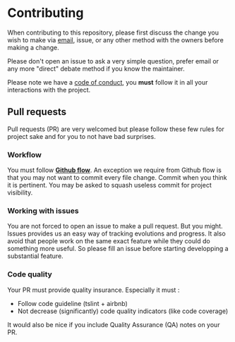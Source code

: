 # Contributing

When contributing to this repository, please first discuss the change you wish to make via
[email](mailto:poogle+features@protonmail.com), issue, or any other method with the owners
before making a change.

Please don't open an issue to ask a very simple question, prefer email or any more "direct"
debate method if you know the maintainer.

Please note we have a [code of conduct](./CODE_OF_CONDUCT.md), you **must** follow it in all your interactions
with the project.

## Pull requests

Pull requests (PR) are very welcomed but please follow these few rules for project sake and for you to not have bad
surprises.

### Workflow

You must follow **[Github flow](https://guides.github.com/introduction/flow/)**.
An exception we require from Github flow is that you may not want to commit every file change.
Commit when you think it is pertinent. You may be asked to squash useless commit for project visibility.

### Working with issues

You are not forced to open an issue to make a pull request. But you might. Issues provides us an easy way
of tracking evolutions and progress. It also avoid that people work on the same exact feature while they
could do something more useful. So please fill an issue before starting developping a substantial feature.

### Code quality

Your PR must provide quality insurance. Especially it must :

* Follow code guideline (tslint + airbnb)
* Not decrease (significantly) code quality indicators (like code coverage)

It would also be nice if you include Quality Assurance (QA) notes on your PR.